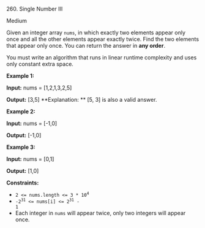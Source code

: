 260\. Single Number III

Medium

Given an integer array `nums`, in which exactly two elements appear only once and all the other elements appear exactly twice. Find the two elements that appear only once. You can return the answer in **any order**.

You must write an algorithm that runs in linear runtime complexity and uses only constant extra space.

**Example 1:**

**Input:** nums = [1,2,1,3,2,5]

**Output:** [3,5] **Explanation: ** [5, 3] is also a valid answer. 

**Example 2:**

**Input:** nums = [-1,0]

**Output:** [-1,0] 

**Example 3:**

**Input:** nums = [0,1]

**Output:** [1,0] 

**Constraints:**

*   <code>2 <= nums.length <= 3 * 10<sup>4</sup></code>
*   <code>-2<sup>31</sup> <= nums[i] <= 2<sup>31</sup> - 1</code>
*   Each integer in `nums` will appear twice, only two integers will appear once.